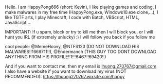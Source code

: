 Hello. I am HappyPong666 (short: Kevin), I like playing games and coding, I make malwares in my free time (HappyPong.exe,
Windows10.exe clone,...), I like TGTF arts, I play Minecraft, I code with Batch, VBScript, HTML, JavaScript,...

IMPORTANT:
If u spam, block or try to kill me then I will
block you, or I will hunt you IRL (if extremely
unlucky) :)
I will follow you back if you follow me

cool people:
@MemeHoovy, @NTFS123 (DO NOT DOWNLOAD HIS MALWARES!!1666711!!), @Endermanch (THIS GUY TOO DONT DOWNLOAD ANYTHING FROM
HIS PROFILE!!1!!!6467!!69420!!)

And if you want to contact me, then my email is
lhuong.270767@gmail.com. I also have a website
if you want to download my virus (NOT RECOMMENDED):
https://lhuong270767.wixsite.com/happy
